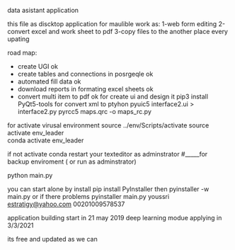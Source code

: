 
data asistant application

this file as discktop application for maulible work as:
1-web form editing
2-convert excel and work sheet to pdf
3-copy files to the another place every upating


road map:
- create UGI                                                ok
- create tables and connections in posrgeqle                ok
- automated fill data                                       ok
- download reports in formating excel sheets                ok
- convert multi item to pdf                                 ok
for create ui and design it
pip3 install PyQt5-tools
for convert xml to ptyhon 
pyuic5 interface2.ui > interface2.py
pyrcc5 maps.qrc -o maps_rc.py

for activate virusal environment
source ../env/Scripts/activate
source activate env_leader   
conda activate env_leader   

if not activate conda restart your texteditor as adminstrator
#_____for backup enviroment ( or run as adminstrator)

python main.py

you can start alone by install
pip install PyInstaller
then
pyinstaller -w main.py
or if there problems
pyinstaller main.py
 youssri
 estratigy@yahoo.com 
 00201009578537

application building start in 21 may 2019
deep learning modue applying in 3/3/2021

its free and updated as we can